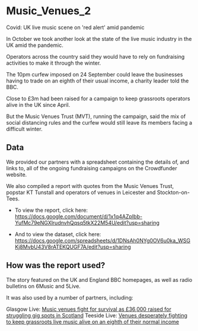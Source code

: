 # Music_Venues_2
Covid: UK live music scene on 'red alert' amid pandemic

In October we took another look at the state of the live music industry in the UK amid the pandemic. 

Operators across the country said they would have to rely on fundraising activities to make it through the winter.

The 10pm curfew imposed on 24 September could leave the businesses having to trade on an eighth of their usual income, a charity leader told the BBC.

Close to £3m had been raised for a campaign to keep grassroots operators alive in the UK since April.

But the Music Venues Trust (MVT), running the campaign, said the mix of social distancing rules and the curfew would still leave its members facing a difficult winter.

## Data

We provided our partners with a spreadsheet containing the details of, and links to, all of the ongoing fundraising campaigns on the Crowdfunder website.

We also compiled a report with quotes from the Music Venues Trust, popstar KT Tunstall and operators of venues in Leicester and Stockton-on-Tees. 

* To view the report, click here: https://docs.google.com/document/d/1x1q4AZpIbb-YufMc79eNGXlrudnvhQqsq5tkX22M54U/edit?usp=sharing

* And to view the dataset, click here: https://docs.google.com/spreadsheets/d/1DNsAh0NYg0OV6u0ka_WSGKj8MvbU43V8rATEKQUGF7A/edit?usp=sharing

## How was the report used?

The story featured on the UK and England BBC homepages, as well as radio bulletins on 6Music and 5Live.

It was also used by a number of partners, including:

Glasgow Live: [Music venues fight for survival as £36,000 raised for struggling gig spots in Scotland](https://www.glasgowlive.co.uk/news/glasgow-news/music-venues-fight-survival-36000-19043338)
Teeside Live: [Venues desperately fighting to keep grassroots live music alive on an eighth of their normal income](https://www.gazettelive.co.uk/news/teesside-news/venues-desperately-fighting-keep-grassroots-19047748)



